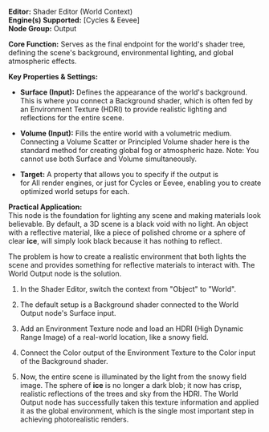 **Editor:** Shader Editor (World Context)  
**Engine(s) Supported:** [Cycles & Eevee]  
**Node Group:** Output

**Core Function:** Serves as the final endpoint for the world's shader tree, defining the scene's background, environmental lighting, and global atmospheric effects.

**Key Properties & Settings:**

- **Surface (Input):** Defines the appearance of the world's background. This is where you connect a Background shader, which is often fed by an Environment Texture (HDRI) to provide realistic lighting and reflections for the entire scene.
    
- **Volume (Input):** Fills the entire world with a volumetric medium. Connecting a Volume Scatter or Principled Volume shader here is the standard method for creating global fog or atmospheric haze. Note: You cannot use both Surface and Volume simultaneously.
    
- **Target:** A property that allows you to specify if the output is for All render engines, or just for Cycles or Eevee, enabling you to create optimized world setups for each.
    

**Practical Application:**  
This node is the foundation for lighting any scene and making materials look believable. By default, a 3D scene is a black void with no light. An object with a reflective material, like a piece of polished chrome or a sphere of clear **ice**, will simply look black because it has nothing to reflect.

The problem is how to create a realistic environment that both lights the scene and provides something for reflective materials to interact with. The World Output node is the solution.

1. In the Shader Editor, switch the context from "Object" to "World".
    
2. The default setup is a Background shader connected to the World Output node's Surface input.
    
3. Add an Environment Texture node and load an HDRI (High Dynamic Range Image) of a real-world location, like a snowy field.
    
4. Connect the Color output of the Environment Texture to the Color input of the Background shader.
    
5. Now, the entire scene is illuminated by the light from the snowy field image. The sphere of **ice** is no longer a dark blob; it now has crisp, realistic reflections of the trees and sky from the HDRI. The World Output node has successfully taken this texture information and applied it as the global environment, which is the single most important step in achieving photorealistic renders.